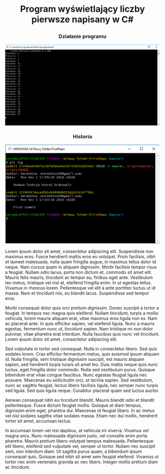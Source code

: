 # <p align = "center">Program wyświetlający liczby pierwsze napisany w C#


### <p align = "center">Działanie programu
![Obrazek](/img/1.png)

### <p align = "center">Historia
![Obrazek2](/img/2.png)


Lorem ipsum dolor sit amet, consectetur adipiscing elit. Suspendisse non maximus eros. Fusce hendrerit mattis eros eu volutpat. Proin facilisis, nibh et laoreet malesuada, nulla quam fringilla augue, in maximus tellus dolor id neque. Nam cursus quam in aliquam dignissim. Morbi facilisis tempor risus a feugiat. Nullam odio lacus, porta non dictum et, commodo sit amet elit. Mauris felis mauris, tincidunt ac tempor eu, finibus eget ante. Vestibulum leo metus, tristique vel nisl at, eleifend fringilla enim. In ut egestas tellus. Vivamus in rhoncus lorem. Pellentesque vel elit a ante porttitor luctus ut id massa. Nam et tincidunt nisi, eu blandit lacus. Suspendisse sed tempor eros.

<p font-size=20px>Morbi consequat dolor quis orci pretium dignissim. Donec suscipit a tortor a feugiat. In tempus nec magna quis eleifend. Nullam tincidunt, turpis a mollis vehicula, lorem mauris aliquam erat, vitae maximus eros ligula non ex. Nam ac placerat ante. In quis efficitur sapien, vel eleifend ligula. Nunc a mauris egestas, fermentum nunc ut, tincidunt sapien. Nam tristique mi non dolor pulvinar, vitae pharetra erat interdum. Nulla faucibus quis nunc vel tincidunt. Lorem ipsum dolor sit amet, consectetur adipiscing elit.</p>

Sed vulputate in tortor sed consequat. Nulla in consectetur libero. Sed quis sodales lorem. Cras efficitur fermentum metus, quis euismod ipsum aliquam id. Nulla fringilla, sem tristique dignissim suscipit, est mauris aliquam sapien, sed hendrerit turpis turpis sit amet leo. Duis mattis neque quis nunc luctus, eget fringilla dolor commodo. Nulla sed vestibulum purus. Quisque bibendum erat vitae congue faucibus. Nunc egestas feugiat ligula nec posuere. Maecenas eu sollicitudin orci, ut lacinia sapien. Sed vestibulum, nunc ac sagittis feugiat, lectus libero facilisis ligula, nec semper nunc turpis sed ligula. Sed quis ligula neque. Curabitur placerat quam sed luctus auctor.

Aenean consequat nibh eu tincidunt blandit. Mauris blandit odio et blandit pellentesque. Fusce dictum feugiat mollis. Quisque at diam tempus, dignissim enim eget, pharetra dui. Maecenas id feugiat libero. In ac metus vel nisl sodales sagittis vitae sodales massa. Etiam nec dui mollis, hendrerit tortor sit amet, accumsan lectus.

In accumsan lorem vel nisi dapibus, at vehicula mi viverra. Vivamus vel magna arcu. Nunc malesuada dignissim justo, vel convallis enim porta pharetra. Mauris pretium libero volutpat tempus malesuada. Pellentesque elit libero, eleifend sed vulputate vel, semper ut tortor. Nullam nec suscipit sem, non interdum diam. Ut sagittis purus quam, a bibendum ipsum consequat quis. Quisque sed nibh sit amet sem feugiat eleifend. Vivamus ut tortor nec enim venenatis gravida ac nec libero. Integer mollis pretium diam ac tincidunt.

